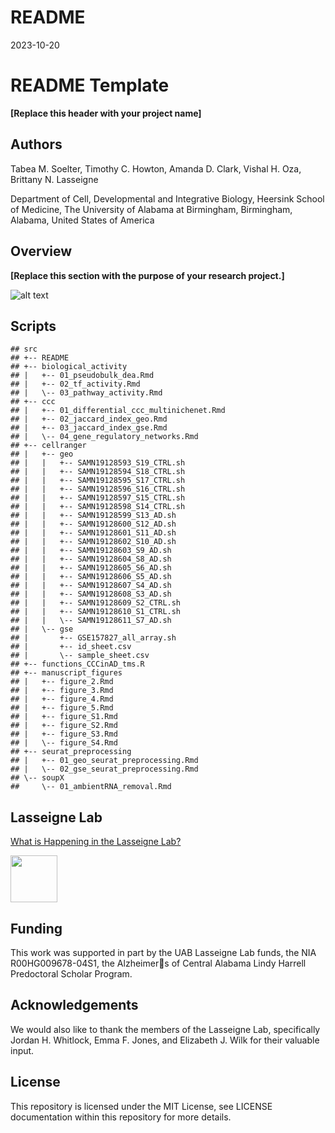 README
================
2023-10-20

# README Template

**\[Replace this header with your project name\]**

## Authors

Tabea M. Soelter, Timothy C. Howton, Amanda D. Clark, Vishal H. Oza,
Brittany N. Lasseigne

Department of Cell, Developmental and Integrative Biology, Heersink
School of Medicine, The University of Alabama at Birmingham, Birmingham,
Alabama, United States of America

## Overview

**\[Replace this section with the purpose of your research project.\]**

![alt
text](https://github.com/lasseignelab/230313_TS_CCCinHumanAD/blob/main/results/figures/overview_figure1.png)

## Scripts

    ## src
    ## +-- README
    ## +-- biological_activity
    ## |   +-- 01_pseudobulk_dea.Rmd
    ## |   +-- 02_tf_activity.Rmd
    ## |   \-- 03_pathway_activity.Rmd
    ## +-- ccc
    ## |   +-- 01_differential_ccc_multinichenet.Rmd
    ## |   +-- 02_jaccard_index_geo.Rmd
    ## |   +-- 03_jaccard_index_gse.Rmd
    ## |   \-- 04_gene_regulatory_networks.Rmd
    ## +-- cellranger
    ## |   +-- geo
    ## |   |   +-- SAMN19128593_S19_CTRL.sh
    ## |   |   +-- SAMN19128594_S18_CTRL.sh
    ## |   |   +-- SAMN19128595_S17_CTRL.sh
    ## |   |   +-- SAMN19128596_S16_CTRL.sh
    ## |   |   +-- SAMN19128597_S15_CTRL.sh
    ## |   |   +-- SAMN19128598_S14_CTRL.sh
    ## |   |   +-- SAMN19128599_S13_AD.sh
    ## |   |   +-- SAMN19128600_S12_AD.sh
    ## |   |   +-- SAMN19128601_S11_AD.sh
    ## |   |   +-- SAMN19128602_S10_AD.sh
    ## |   |   +-- SAMN19128603_S9_AD.sh
    ## |   |   +-- SAMN19128604_S8_AD.sh
    ## |   |   +-- SAMN19128605_S6_AD.sh
    ## |   |   +-- SAMN19128606_S5_AD.sh
    ## |   |   +-- SAMN19128607_S4_AD.sh
    ## |   |   +-- SAMN19128608_S3_AD.sh
    ## |   |   +-- SAMN19128609_S2_CTRL.sh
    ## |   |   +-- SAMN19128610_S1_CTRL.sh
    ## |   |   \-- SAMN19128611_S7_AD.sh
    ## |   \-- gse
    ## |       +-- GSE157827_all_array.sh
    ## |       +-- id_sheet.csv
    ## |       \-- sample_sheet.csv
    ## +-- functions_CCCinAD_tms.R
    ## +-- manuscript_figures
    ## |   +-- figure_2.Rmd
    ## |   +-- figure_3.Rmd
    ## |   +-- figure_4.Rmd
    ## |   +-- figure_5.Rmd
    ## |   +-- figure_S1.Rmd
    ## |   +-- figure_S2.Rmd
    ## |   +-- figure_S3.Rmd
    ## |   \-- figure_S4.Rmd
    ## +-- seurat_preprocessing
    ## |   +-- 01_geo_seurat_preprocessing.Rmd
    ## |   \-- 02_gse_seurat_preprocessing.Rmd
    ## \-- soupX
    ##     \-- 01_ambientRNA_removal.Rmd

## Lasseigne Lab

[What is Happening in the Lasseigne Lab?](https://www.lasseigne.org/)

<img src="https://www.lasseigne.org/img/main/lablogo.png" width="75" height="75">

## Funding

This work was supported in part by the UAB Lasseigne Lab funds, the NIA
R00HG009678-04S1, the Alzheimers of Central Alabama Lindy Harrell
Predoctoral Scholar Program.

## Acknowledgements

We would also like to thank the members of the Lasseigne Lab,
specifically Jordan H. Whitlock, Emma F. Jones, and Elizabeth J. Wilk
for their valuable input.

## License

This repository is licensed under the MIT License, see LICENSE
documentation within this repository for more details.
